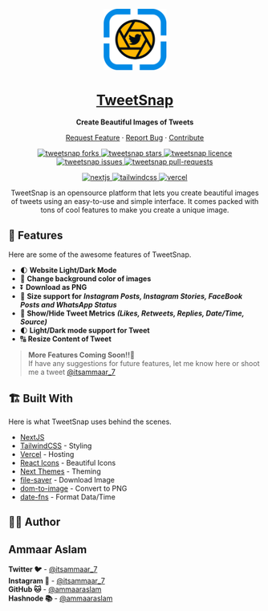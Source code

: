 <p align="center">
  <a href="https://tweetsnap.vercel.app/" target="blank">
    <img alt="TweetSnap" src="public/LogoDark.svg" width="125" />
  </a>
</p>
<h1 align="center">
  <a href="https://tweetsnap.vercel.app" target="blank"><strong>TweetSnap</strong></a>
</h1>

<p align="center">
  <strong>Create Beautiful Images of Tweets</strong>
</p>

<p align="center">
  <a href="https://vercel.com/" target="blank">Request Feature</a> 
  ·
  <a href="https://vercel.com/" target="blank">Report Bug</a> 
  ·
  <a href="https://vercel.com/" target="blank">Contribute</a>
</p>


<p align="center">
<a href="https://github.com/ammaaraslam/tweetsnap/fork" target="blank">
<img src="https://img.shields.io/github/forks/ammaaraslam/tweetsnap?style=for-the-badge" alt="tweetsnap forks"/>
</a>
<a href="https://github.com/ammaaraslam/tweetsnap/stargazers" target="blank">
<img src="https://img.shields.io/github/stars/ammaaraslam/tweetsnap?style=for-the-badge" alt="tweetsnap stars"/>
</a>
<a href="https://github.com/ammaaraslam/tweetsnap/blob/master/LICENSE" target="blank">
<img src="https://img.shields.io/github/license/ammaaraslam/tweetsnap?style=for-the-badge" alt="tweetsnap licence" />
</a>
<a href="https://github.com/ammaaraslam/tweetsnap/issues" target="blank">
<img src="https://img.shields.io/github/issues/ammaaraslam/tweetsnap?style=for-the-badge" alt="tweetsnap issues"/>
</a>
<a href="https://github.com/ammaaraslam/tweetsnap/pulls" target="blank">
<img src="https://img.shields.io/github/issues-pr/ammaaraslam/tweetsnap?style=for-the-badge" alt="tweetsnap pull-requests"/>
</a>

</p>


<p align="center">

</p>

<p align="center">
<a href="https://nextjs.org/" target="blank">
<img src="https://img.shields.io/badge/Next-black?style=for-the-badge&logo=next.js&logoColor=white" alt="nextjs" />
</a>
<a href="https://tailwindcss.com/" target="blank">
<img src="https://img.shields.io/badge/tailwindcss-%2338B2AC.svg?style=for-the-badge&logo=tailwind-css&logoColor=white" alt="tailwindcss" />
</a>
<a href="https://vercel.com/" target="blank">
<img src="https://img.shields.io/badge/Vercel-black?style=for-the-badge&logo=vercel&logoColor=white" alt="vercel" />
</a>


<p align="center">
TweetSnap is an opensource platform that lets you create beautiful images of tweets using an easy-to-use and simple interface. It comes packed with tons of cool features to make you create a unique image.
</p>

## 🧐 **Features**

Here are some of the awesome features of TweetSnap.
- 🌓 **Website Light/Dark Mode**
- 🎨 **Change background color of images**
-  ⏬ **Download as PNG**
- 📱 **Size support for** ***Instagram Posts, Instagram Stories, FaceBook Posts and WhatsApp Status***
- 🌱 **Show/Hide Tweet Metrics** ***(Likes, Retweets, Replies, Date/Time, Source)***
- 🌓 **Light/Dark mode support for Tweet**
- 🔠 **Resize Content of Tweet**
  
> **More Features Coming Soon!!🚀**<br>
> If have any suggestions for future features, let me know here or shoot me a tweet [@itsammaar_7](https://twitter.com/itsammaar_7)

## 🏗 **Built With**

Here is what TweetSnap uses behind the scenes.

- [NextJS](https://nextjs.org/)
- [TailwindCSS](https://tailwindcss.com/) - Styling
- [Vercel](https://vercel.com/) - Hosting
- [React Icons](https://react-icons.github.io/react-icons) - Beautiful Icons
- [Next Themes](https://github.com/pacocoursey/next-themes) - Theming
- [file-saver](https://github.com/eligrey/FileSaver.js) - Download Image
- [dom-to-image](https://github.com/tsayen/dom-to-image) - Convert to PNG
- [date-fns](https://date-fns.org/) - Format Data/Time

## 👨‍💻 **Author**
<strong><h2>Ammaar Aslam</h2></strong>
<p>
<strong>Twitter 🐦</strong> - <a href="https://twitter.com/itsammaar_7" target="_blank">@itsammaar_7</a> <br>
<strong>Instagram 📸</strong> - <a href="https://www.instagram.com/its.ammaar_7" target="_blank">@itsammaar_7</a> <br>
<strong>GitHub 🐱</strong> - <a href="https://github.com/ammaaraslam" target="_blank">@ammaaraslam</a> <br>
<strong>Hashnode 📚</strong> - <a href="https://hashnode.com/@ammaaraslam" target="_blank">@ammaaraslam</a> <br>
</p>